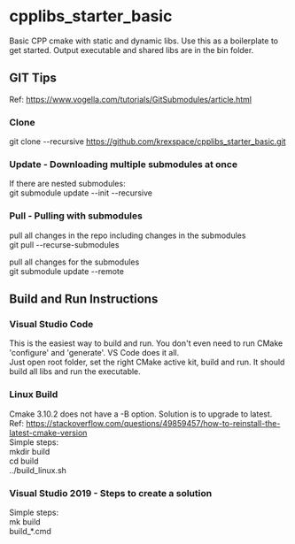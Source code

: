 # cpplibs_starter_basic
Basic CPP cmake with static and dynamic libs. Use this as a boilerplate to get started.
Output executable and shared libs are in the bin folder.

## GIT Tips
Ref: https://www.vogella.com/tutorials/GitSubmodules/article.html
### Clone
git clone --recursive https://github.com/krexspace/cpplibs_starter_basic.git
### Update - Downloading multiple submodules at once
If there are nested submodules:  
git submodule update --init --recursive
### Pull -  Pulling with submodules
pull all changes in the repo including changes in the submodules  
git pull --recurse-submodules

pull all changes for the submodules  
git submodule update --remote

## Build and Run Instructions
### Visual Studio Code
This is the easiest way to build and run. You don't even need to run CMake 'configure' and 'generate'. VS Code does it all.  
Just open root folder, set the right CMake active kit, build and run. It should build all libs and run the executable.

### Linux Build
Cmake 3.10.2 does not have a -B<build dir> option. Solution is to upgrade to latest.  
Ref: https://stackoverflow.com/questions/49859457/how-to-reinstall-the-latest-cmake-version  
Simple steps:  
mkdir build  
cd build  
../build_linux.sh  

### Visual Studio 2019 - Steps to create a solution
Simple steps:  
mk build  
build_*.cmd  




